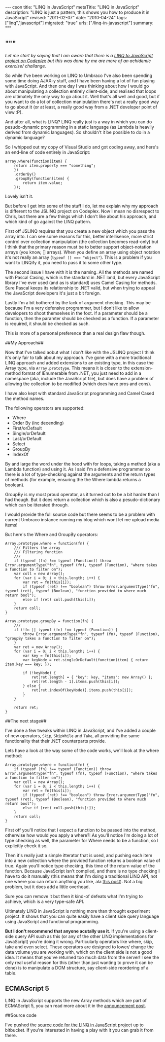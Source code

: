 --- cson
title: "LINQ in JavaScript"
metaTitle: "LINQ in JavaScript"
description: "LINQ is just a pattern, this shows you how to produce it in JavaScript"
revised: "2011-02-07"
date: "2010-04-24"
tags: ["linq","javascript"]
migrated: "true"
urls: ["/linq-in-javascript"]
summary: """

"""
---
*Let me start by saying that I am aware that there is a [LINQ to JavaScript project on Codeplex][1] but this was done by me are more of an achidemic exercise/ challange.*

So while I've been working on LINQ to Umbraco I've also been spending some time doing AJAX-y stuff, and I have been having a lot of fun playing with JavaScript.
And then one day I was thinking about how I would go about manipulating a collection entirely client-side, and realised that loops are ultimately the only way to go about it. Well that's all well and good, but if you want to do a lot of collection manipulation there's not a really good way to go about it (or at least, a really good way from a .NET developer point of view :P).

And after all, what is LINQ? LINQ really just is a way in which you can do pesudo-dynamic programming in a static language (as Lambda is heavily derived from dynamic languages). So shouldn't it be possible to do in a dynamic language?

So I whipped out my copy of Visual Studio and got coding away, and here's an end-line of code entirely in JavaScript:

    array.where(function(item) { 
        return item.property === "something"; 
        })
        .orderBy()
        .groupBy(function(item) { 
            return item.value; 
        });

Lovely isn't it.

But before I get into some of the stuff I do, let me explain why my approach is different to the JSLINQ project on Codeplex.
Now I mean no disrespect to Chris, but there are a few things which I don't like about his approach, and which kind of go against the LINQ pattern.

First off JSLINQ requires that you create a new object which you pass the array into. I can see some reasons for this, better intellisense, more strict control over collection manipulation (the collection becomes read-only) but I think that the primary reason must be to better support object-notation arrays (you know, [] arrays). When you define an array using object notation it's not really an array (`typeof [] === "object"`). This is a problem if you want to LINQify it, you need to pass it to some other type.

The second issue I have with it is the naming. All the methods are named with Pascal Casing, which is the standard in .NET land, but every JavaScript library I've ever used (and as is standard) uses Camel Casing for methods. Sure Pascal keeps its relationship to .NET valid, but when trying to appeal the JavaScript developers it's just a bit foreign.

Lastly I'm a bit bothered by the lack of argument checking. This may be because I'm a very defensive programmer, but I don't like to allow developers to shoot themselves in the foot. If a parameter should be a function, then the paramter should be checked as a function. If a parameter is required, it should be checked as such.

This is more of a personal preference than a real design flaw though.

##My Approach##

Now that I've talked aobut what I don't like with the JSLINQ project I think it's only fair to talk about my approach. I've gone with a more traditional LINQ approach and added extensions to an existing type, in this case the Array type, via `Array.prototype`. This means it is closer to the extension-method format of IEnumerable<T> from .NET, you just need to add in a namespace (aka, include the JavaScript file), but does have a problem of allowing the collection to be modified (which does have pros and cons).

I have also kept with standard JavaScript programming and Camel Cased the method names.

The following operators are supported:

 - Where 
 - Order By (inc decending)
 - First/orDefault 
 - Single/orDefault
 - Last/orDefault 
 - Select 
 - GroupBy 
 - IndexOf

By and large the word under the hood with for loops, taking a method (aka a Lambda function) and using it.
As I said I'm a defensive programmer so there is a lot of type-checking against the arguments and the return types of methods (for example, ensuring the the Where lambda returns a boolean).

GroupBy is my most proud operator, as it turned out to be a bit harder than I had though. But it does return a collection which is also a pesudo-dictionary which can be itterated through.

I would provide the full source code but there seems to be a problem with current Umbraco instance running my blog which wont let me upload media items!

But here's the Where and GroupBy operators:

    Array.prototype.where = function(fn) {
        /// Filters the array
        /// Filtering function
        /// 
        if (typeof (fn) !== typeof (Function)) throw Error.argumentType("fn", typeof (fn), typeof (Function), "where takes a function to filter on");
        var coll = new Array();
        for (var i = 0; i < this.length; i++) {
            var ret = fn(this[i]);
            if (typeof (ret) !== "boolean") throw Error.argumentType("fn", typeof (ret), typeof (Boolean), "function provided to where much return bool");
            else if (ret) coll.push(this[i]);
        }
        return coll;
    }

    Array.prototype.groupBy = function(fn) {
        /// 
        if (!fn || typeof (fn) !== typeof (Function)) {
            throw Error.argumentType("fn", typeof (fn), typeof (Function), "groupBy takes a function to filter on");
        }
        var ret = new Array();
        for (var i = 0; i < this.length; i++) {
            var key = fn(this[i]);
            var keyNode = ret.singleOrDefault(function(item) { return item.key === key; });
    
            if (!keyNode) {
                ret[ret.length] = { "key": key, "items": new Array() };
                ret[ret.length - 1].items.push(this[i]);
            } else {
                ret[ret.indexOf(keyNode)].items.push(this[i]);
            }
        }
    
        return ret;
    }

##The next stage##

I've done a few tweaks within LINQ in JavaScript, and I've added a couple of new operators, `Skip`, `SkipWhile` and `Take`, all providing the same functionality that their .NET counterparts provide.

Lets have a look at the way some of the code works, we'll look at the where method:

    Array.prototype.where = function(fn) {
        if (typeof (fn) !== typeof (Function)) throw Error.argumentType("fn", typeof (fn), typeof (Function), "where takes a function to filter on");
        var coll = new Array();
        for (var i = 0; i < this.length; i++) {
            var ret = fn(this[i]);
            if (typeof (ret) !== "boolean") throw Error.argumentType("fn", typeof (ret), typeof (Boolean), "function provided to where much return bool");
            else if (ret) coll.push(this[i]);
        }
        return coll;
    }

First off you'll notice that I expect a function to be passed into the method, otherwise how would you apply a where?! As you'll notice I'm doing a lot of type checking as well, the parameter for Where needs to be a function, so I explicitly check it so.

Then it's really just a simple itterator that is used, and pushing each item into a new collection where the provided function returns a boolean value of true.
Again you'll notice type checking, this time of the return value of the function. Because JavaScript isn't compiled, and there is no type checking I have to do it manually (this means that I'm doing a traditional LINQ API, not one where you can return anything you like, ala [this post][2]). Not a big problem, but it does add a little overhead.

Sure you can remove it but then it kind-of defeats what I'm trying to achieve, which is a very type-safe API.

Ultimately LINQ in JavaScript is nothing more than throught experiment project. It shows that you can quite easily have a client side query language using JavaScript and functional programming.

**But I don't recommend that anyone acutally use it**. If you're using a client-side query API such as this (or any of the other LINQ implementations for JavaScript) you're doing it wrong. Particularly operators like where, skip, take and even select. These operators are designed to lower/ change the data volume you are working with, which on the client side is not a good idea. It means that you've returned too much data from the server!
I see the only real useful reason for this (other than just wanting to prove it can be done) is to manipulate a DOM structure, say client-side reordering of a table.

## ECMAScript 5

LINQ in JavaScript supports the new Array methods which are part of ECMAScript 5, you can read more about it in the [announcement post][3].

##Source code

I've pushed the [source code for the LINQ in JavaScript][4] project up to bitbucket. If you're interested in having a play with it you can grab it from there.


  [1]: http://jslinq.codeplex.com/
  [2]: http://community.bartdesmet.net/blogs/bart/archive/2008/09/14/who-ever-said-linq-predicates-need-to-be-boolean-valued.aspx
  [3]: /linq-in-javascript/html5
  [4]: https://hg.slace.biz/linq-in-javascript